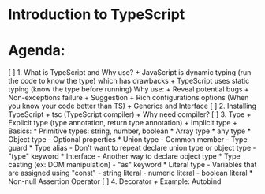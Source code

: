 # Introduction to TypeScript

# Agenda:
[ ] 1. What is TypeScript and Why use?
        + JavaScript is dynamic typing (run the code to know the type) which has drawbacks
        + TypeScript uses static typing (know the type before running)
        Why use:
            + Reveal potential bugs
            + Non-exceptions failure
            + Suggestion
            + Rich configurations options (When you know your code better than TS)
            + Generics and Interface
[ ] 2. Installing TypeScript
        + tsc (TypeScript compiler)
        + Why need compiler?
[ ] 3. Type
        + Explicit type (type annotation, return type annotation)
        + Implicit type
        + Basics:
            * Primitive types: string, number, boolean
            * Array type
            * any type
            * Object type
                - Optional properties
            * Union type
                - Common member
                - Type guard
            * Type alias
                - Don't want to repeat declare union type or object type
                - "type" keyword
            * Interface
                - Another way to declare object type
            * Type casting (ex: DOM manipulation)
                - "as" keyword
            * Literal type
                - Variables that are assigned using "const"
                - string literal
                - numeric literal
                - boolean literal
            * Non-null Assertion Operator
[ ] 4. Decorator
        + Example: Autobind
